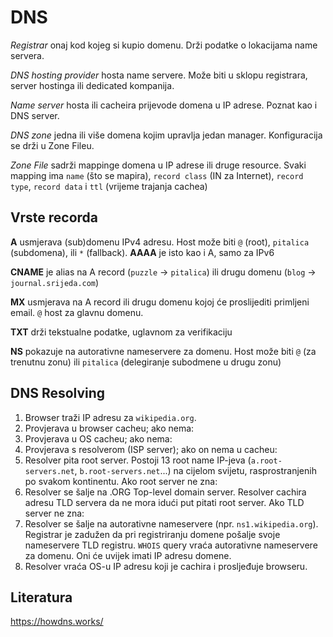 # DNS

*Registrar* onaj kod kojeg si kupio domenu. Drži podatke o lokacijama name servera.

*DNS hosting provider* hosta name servere. Može biti u sklopu registrara, server hostinga ili dedicated kompanija.

*Name server* hosta ili cacheira prijevode domena u IP adrese. Poznat kao i DNS server.

*DNS zone* jedna ili više domena kojim upravlja jedan manager. Konfiguracija se drži u Zone Fileu.

*Zone File* sadrži mappinge domena u IP adrese ili druge resource. Svaki mapping ima `name` (što se mapira), `record class` (IN za Internet), `record type`, `record data` i `ttl` (vrijeme trajanja cachea)

## Vrste recorda

**A** usmjerava (sub)domenu IPv4 adresu. Host može biti `@` (root), `pitalica` (subdomena), ili `*` (fallback). **AAAA** je isto kao i A, samo za IPv6

**CNAME** je alias na A record (`puzzle` -> `pitalica`) ili drugu domenu (`blog` -> `journal.srijeda.com`)

**MX** usmjerava na A record ili drugu domenu kojoj će proslijediti primljeni email. `@` host za glavnu domenu.

**TXT** drži tekstualne podatke, uglavnom za verifikaciju

**NS** pokazuje na autorativne nameservere za domenu. Host može biti `@` (za trenutnu zonu) ili `pitalica` (delegiranje subodmene u drugu zonu)

## DNS Resolving

1. Browser traži IP adresu za `wikipedia.org`.
2. Provjerava u browser cacheu; ako nema:
3. Provjerava u OS cacheu; ako nema:
4. Provjerava s resolverom (ISP server); ako on nema u cacheu:
5. Resolver pita root server. Postoji 13 root name IP-jeva (`a.root-servers.net`, `b.root-servers.net`...) na cijelom svijetu, rasprostranjenih po svakom kontinentu. Ako root server ne zna:
6. Resolver se šalje na .ORG Top-level domain server. Resolver cachira adresu TLD servera da ne mora idući put pitati root server. Ako TLD server ne zna:
7. Resolver se šalje na autorativne nameservere (npr. `ns1.wikipedia.org`). Registrar je zadužen da pri registriranju domene pošalje svoje nameservere TLD registru. `WHOIS` query vraća autorativne nameservere za domenu. Oni će uvijek imati IP adresu domene.
8. Resolver vraća OS-u IP adresu koji je cachira i prosljeđuje browseru.

## Literatura

https://howdns.works/
